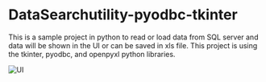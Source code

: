 # DataSearchutility-pyodbc-tkinter

This is a sample project in python to read or load data from SQL server and data will be shown in the UI or can be saved in xls file.
This project is using the tkinter, pyodbc, and openpyxl python libraries.

![UI](https://user-images.githubusercontent.com/39152497/57805291-4c7a5a80-7765-11e9-8adb-c7d0bf836743.JPG)
